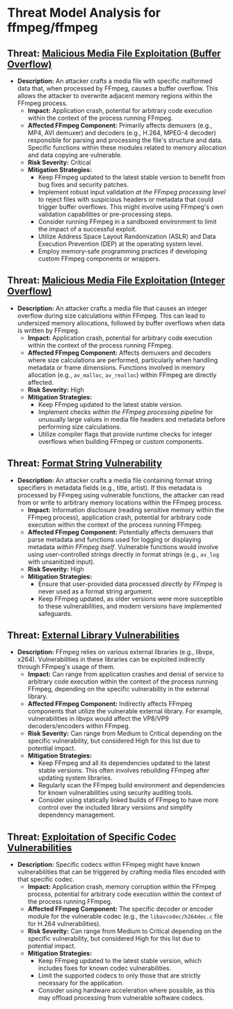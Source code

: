 # Threat Model Analysis for ffmpeg/ffmpeg

## Threat: [Malicious Media File Exploitation (Buffer Overflow)](./threats/malicious_media_file_exploitation_(buffer_overflow).md)

*   **Description:** An attacker crafts a media file with specific malformed data that, when processed by FFmpeg, causes a buffer overflow. This allows the attacker to overwrite adjacent memory regions within the FFmpeg process.
    *   **Impact:** Application crash, potential for arbitrary code execution within the context of the process running FFmpeg.
    *   **Affected FFmpeg Component:**  Primarily affects demuxers (e.g., MP4, AVI demuxer) and decoders (e.g., H.264, MPEG-4 decoder) responsible for parsing and processing the file's structure and data. Specific functions within these modules related to memory allocation and data copying are vulnerable.
    *   **Risk Severity:** Critical
    *   **Mitigation Strategies:**
        *   Keep FFmpeg updated to the latest stable version to benefit from bug fixes and security patches.
        *   Implement robust input validation *at the FFmpeg processing level* to reject files with suspicious headers or metadata that could trigger buffer overflows. This might involve using FFmpeg's own validation capabilities or pre-processing steps.
        *   Consider running FFmpeg in a sandboxed environment to limit the impact of a successful exploit.
        *   Utilize Address Space Layout Randomization (ASLR) and Data Execution Prevention (DEP) at the operating system level.
        *   Employ memory-safe programming practices if developing custom FFmpeg components or wrappers.

## Threat: [Malicious Media File Exploitation (Integer Overflow)](./threats/malicious_media_file_exploitation_(integer_overflow).md)

*   **Description:** An attacker crafts a media file that causes an integer overflow during size calculations within FFmpeg. This can lead to undersized memory allocations, followed by buffer overflows when data is written by FFmpeg.
    *   **Impact:** Application crash, potential for arbitrary code execution within the context of the process running FFmpeg.
    *   **Affected FFmpeg Component:**  Affects demuxers and decoders where size calculations are performed, particularly when handling metadata or frame dimensions. Functions involved in memory allocation (e.g., `av_malloc`, `av_realloc`) within FFmpeg are directly affected.
    *   **Risk Severity:** High
    *   **Mitigation Strategies:**
        *   Keep FFmpeg updated to the latest stable version.
        *   Implement checks *within the FFmpeg processing pipeline* for unusually large values in media file headers and metadata before performing size calculations.
        *   Utilize compiler flags that provide runtime checks for integer overflows when building FFmpeg or custom components.

## Threat: [Format String Vulnerability](./threats/format_string_vulnerability.md)

*   **Description:** An attacker crafts a media file containing format string specifiers in metadata fields (e.g., title, artist). If this metadata is processed by FFmpeg using vulnerable functions, the attacker can read from or write to arbitrary memory locations within the FFmpeg process.
    *   **Impact:** Information disclosure (reading sensitive memory within the FFmpeg process), application crash, potential for arbitrary code execution within the context of the process running FFmpeg.
    *   **Affected FFmpeg Component:**  Potentially affects demuxers that parse metadata and functions used for logging or displaying metadata *within FFmpeg itself*. Vulnerable functions would involve using user-controlled strings directly in format strings (e.g., `av_log` with unsanitized input).
    *   **Risk Severity:** High
    *   **Mitigation Strategies:**
        *   Ensure that user-provided data processed *directly by FFmpeg* is never used as a format string argument.
        *   Keep FFmpeg updated, as older versions were more susceptible to these vulnerabilities, and modern versions have implemented safeguards.

## Threat: [External Library Vulnerabilities](./threats/external_library_vulnerabilities.md)

*   **Description:** FFmpeg relies on various external libraries (e.g., libvpx, x264). Vulnerabilities in these libraries can be exploited indirectly through FFmpeg's usage of them.
    *   **Impact:**  Can range from application crashes and denial of service to arbitrary code execution within the context of the process running FFmpeg, depending on the specific vulnerability in the external library.
    *   **Affected FFmpeg Component:**  Indirectly affects FFmpeg components that utilize the vulnerable external library. For example, vulnerabilities in libvpx would affect the VP8/VP9 decoders/encoders within FFmpeg.
    *   **Risk Severity:** Can range from Medium to Critical depending on the specific vulnerability, but considered High for this list due to potential impact.
    *   **Mitigation Strategies:**
        *   Keep FFmpeg and all its dependencies updated to the latest stable versions. This often involves rebuilding FFmpeg after updating system libraries.
        *   Regularly scan the FFmpeg build environment and dependencies for known vulnerabilities using security auditing tools.
        *   Consider using statically linked builds of FFmpeg to have more control over the included library versions and simplify dependency management.

## Threat: [Exploitation of Specific Codec Vulnerabilities](./threats/exploitation_of_specific_codec_vulnerabilities.md)

*   **Description:**  Specific codecs within FFmpeg might have known vulnerabilities that can be triggered by crafting media files encoded with that specific codec.
    *   **Impact:**  Application crash, memory corruption within the FFmpeg process, potential for arbitrary code execution within the context of the process running FFmpeg.
    *   **Affected FFmpeg Component:**  The specific decoder or encoder module for the vulnerable codec (e.g., the `libavcodec/h264dec.c` file for H.264 vulnerabilities).
    *   **Risk Severity:** Can range from Medium to Critical depending on the specific vulnerability, but considered High for this list due to potential impact.
    *   **Mitigation Strategies:**
        *   Keep FFmpeg updated to the latest stable version, which includes fixes for known codec vulnerabilities.
        *   Limit the supported codecs to only those that are strictly necessary for the application.
        *   Consider using hardware acceleration where possible, as this may offload processing from vulnerable software codecs.

